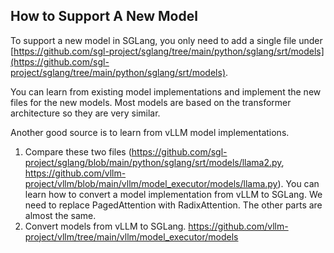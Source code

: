 ## How to Support A New Model

To support a new model in SGLang, you only need to add a single file under [https://github.com/sgl-project/sglang/tree/main/python/sglang/srt/models](https://github.com/sgl-project/sglang/tree/main/python/sglang/srt/models).

You can learn from existing model implementations and implement the new files for the new models. Most models are based on the transformer architecture so they are very similar.

Another good source is to learn from vLLM model implementations.
1. Compare these two files (https://github.com/sgl-project/sglang/blob/main/python/sglang/srt/models/llama2.py, https://github.com/vllm-project/vllm/blob/main/vllm/model_executor/models/llama.py). You can learn how to convert a model implementation from vLLM to SGLang. We need to replace PagedAttention with RadixAttention. The other parts are almost the same.
2. Convert models from vLLM to SGLang. https://github.com/vllm-project/vllm/tree/main/vllm/model_executor/models
